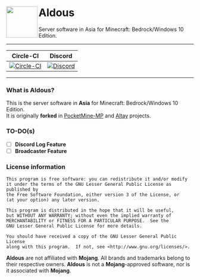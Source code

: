 <h1>Aldous<img src="https://cdn.discordapp.com/attachments/505849614121828367/522254943609159680/Aldous.png" height="84" width="84" align="left"></img></h1>
Server software in Asia for Minecraft: Bedrock/Windows 10 Edition.

------------       

| Circle-CI | Discord |
| :---: | :---: |
[![Circle-CI](https://circleci.com/gh/Implasher/Aldous/tree/master.svg?style=svg)](https://circleci.com/gh/Implasher/Aldous/tree/master) | [![Discord](https://img.shields.io/discord/501373727565676544.svg?style=flat-square&label=discord&colorB=7289da)](https://discord.gg/4dMTw2H)

------------

### What is Aldous?<br>
This is the server software in __Asia__ for Minecraft: Bedrock/Windows 10 Edition.<br>
It is originally __forked__ in [PocketMine-MP](http://github.com/pmmp/PocketMine-MP) and [Altay](http://github.com/TuranicTeam/Altay) projects.

### TO-DO(s)<br>
- [ ] **Discord Log Feature**
- [ ] **Broadcaster Feature**

### License information
```
This program is free software: you can redistribute it and/or modify
it under the terms of the GNU Lesser General Public License as published by
the Free Software Foundation, either version 3 of the License, or
(at your option) any later version.

This program is distributed in the hope that it will be useful,
but WITHOUT ANY WARRANTY; without even the implied warranty of
MERCHANTABILITY or FITNESS FOR A PARTICULAR PURPOSE.  See the
GNU Lesser General Public License for more details.

You should have received a copy of the GNU Lesser General Public License
along with this program.  If not, see <http://www.gnu.org/licenses/>.
```
__Aldous__ are not affiliated with **Mojang**. All brands and trademarks belong to their respective owners. 
__Aldous__ is not a **Mojang**-approved software, nor is it associated with **Mojang**.
